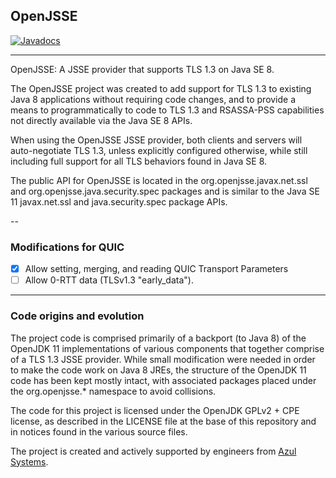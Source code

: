 OpenJSSE
----------------------------------------------
[![Javadocs](http://www.javadoc.io/badge/org.openjsse/openjsse.svg)](http://www.javadoc.io/doc/org.openjsse/openjsse)


----------------------------------------------------------------------------
OpenJSSE: A JSSE provider that supports TLS 1.3 on Java SE 8.

The OpenJSSE project was created to add support for TLS 1.3 to
existing Java 8 applications without requiring code changes, and to
provide a means to programmatically to code to TLS 1.3 and RSASSA-PSS
capabilities not directly available via the Java SE 8 APIs. 

When using the OpenJSSE JSSE provider, both clients and servers will
auto-negotiate TLS 1.3, unless explicitly configured otherwise, while
still including full support for all TLS behaviors found in Java SE 8.

The public API for OpenJSSE is located in the org.openjsse.javax.net.ssl
and org.openjsse.java.security.spec packages and is similar to the
Java SE 11 javax.net.ssl and java.security.spec package APIs. 

--
### Modifications for QUIC
- [x] Allow setting, merging, and reading QUIC Transport Parameters
- [ ] Allow 0-RTT data (TLSv1.3 "early_data").

----
### Code origins and evolution

The project code is comprised primarily of a backport (to Java 8)
of the OpenJDK 11 implementations of various components that
together comprise of a TLS 1.3 JSSE provider. While small modification
were needed in order to make the code work on Java 8 JREs, the
structure of the OpenJDK 11 code has been kept mostly intact, with
associated packages placed under the org.openjsse.* namespace to
avoid collisions.

The code for this project is licensed under the OpenJDK GPLv2 + CPE
license, as described in the LICENSE file at the base of this repository
and in notices found in the various source files.

The project is created and actively supported by engineers from [Azul Systems](https://azul.com).
